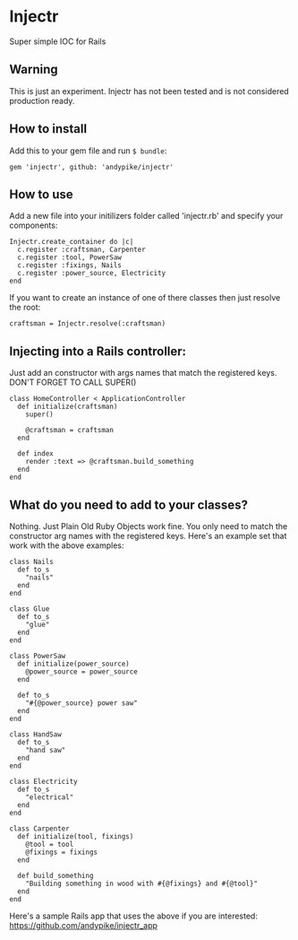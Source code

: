 Injectr
=======

Super simple IOC for Rails

Warning
-------

This is just an experiment. Injectr has not been tested and is not considered production ready.

How to install
--------------

Add this to your gem file and run ```$ bundle```:

```
gem 'injectr', github: 'andypike/injectr'
```

How to use
----------

Add a new file into your initilizers folder called 'injectr.rb' and specify your components:

```
Injectr.create_container do |c|
  c.register :craftsman, Carpenter
  c.register :tool, PowerSaw  
  c.register :fixings, Nails  
  c.register :power_source, Electricity
end
```

If you want to create an instance of one of there classes then just resolve the root:

```
craftsman = Injectr.resolve(:craftsman)
```

Injecting into a Rails controller:
----------------------------------

Just add an constructor with args names that match the registered keys. DON'T FORGET TO CALL SUPER()

```
class HomeController < ApplicationController
  def initialize(craftsman)
    super()

    @craftsman = craftsman
  end

  def index
    render :text => @craftsman.build_something
  end
end
```

What do you need to add to your classes?
----------------------------------------

Nothing. Just Plain Old Ruby Objects work fine. You only need to match the constructor arg names with the registered keys. Here's an example set that work with the above examples:

```
class Nails
  def to_s
    "nails"
  end
end
 
class Glue
  def to_s
    "glue"
  end
end
 
class PowerSaw
  def initialize(power_source)
    @power_source = power_source
  end
 
  def to_s
    "#{@power_source} power saw"
  end
end
 
class HandSaw
  def to_s
    "hand saw"
  end
end
 
class Electricity
  def to_s
    "electrical"
  end
end
 
class Carpenter
  def initialize(tool, fixings)
    @tool = tool
    @fixings = fixings
  end
 
  def build_something
    "Building something in wood with #{@fixings} and #{@tool}"
  end
end
```

Here's a sample Rails app that uses the above if you are interested: https://github.com/andypike/injectr_app